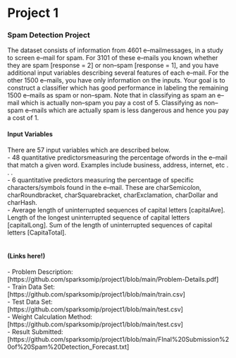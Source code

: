 # Project 1
<h3>Spam Detection Project</h3>

The dataset consists of information from 4601 e–mailmessages, in a study to screen e–mail for spam. For 3101 of these e–mails you known whether they are spam [response = 2] or non–spam [response = 1], and you have additional input variables describing several features of each e–mail. For the other 1500 e–mails, you have only information on the inputs. Your goal is to construct a classifier which has good performance in labeling the remaining 1500 e–mails as spam or non–spam. Note that in classifying as spam an e–mail which is actually non–spam you pay a cost of 5. Classifying as non–spam e–mails which are actually spam is less dangerous and hence you pay a cost of 1.

<h4>Input Variables</h4>  
There are 57 input variables which are described below. <br> 
- 48 quantitative predictorsmeasuring the percentage ofwords in the e–mail that match a given word. Examples include business, address, internet, etc . . . <br>     
- 6 quantitative predictors measuring the percentage of specific characters/symbols found in the e–mail. These are charSemicolon, charRoundbracket, charSquarebracket, charExclamation, charDollar and charHash. <br>
- Average length of uninterrupted sequences of capital letters [capitalAve]. Length of the longest uninterrupted sequence of capital letters [capitalLong]. Sum of the length of uninterrupted sequences of capital letters [CapitaTotal]. <br>
<br>
<h4>(Links here!)</h4>  
- Problem Description: [https://github.com/sparksomip/project1/blob/main/Problem-Details.pdf]<br>
- Train Data Set: [https://github.com/sparksomip/project1/blob/main/train.csv]<br>
- Test Data Set: [https://github.com/sparksomip/project1/blob/main/test.csv]<br>
- Weight Calculation Method: [https://github.com/sparksomip/project1/blob/main/test.csv]<br>
- Result Submitted: [https://github.com/sparksomip/project1/blob/main/FInal%20Submission%20of%20Spam%20Detection_Forecast.txt]<br>
